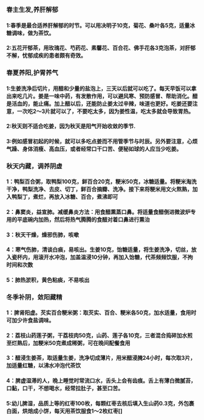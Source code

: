 ### 春主生发,养肝解郁
#### 1:春季是最合适养肝解郁的时节。可以用决明子10克，菊花、桑叶各5克，适量冰糖调味，做为茶饮。
#### 2:五花开郁茶，用玫瑰花、芍药花、素馨花、百合花、佛手花各3克泡茶，对肝郁不解，忧郁成疾的患者颇有奇效。
### 春夏养阳,护胃养气
#### 1:生姜洗净后切片，用醋和少量的盐泡上，三天以后就可以吃了。每天早饭可以拿出来吃几片。姜是一味中药，有发散作用，可以避风寒、预防感冒、帮助消化。醋是活血的，能止痛。加上醋以后，还能防止姜太过辛辣，味道也更好。吃姜还要注意，一次吃2～3片就可以了，不要吃太多，因为姜性温，吃太多就会导致胃热。
#### 2:秋天则不适合吃姜，因为秋天是阳气开始收敛的季节.
#### 3:例如感冒初起的时候，就可以多吃点姜而不用管季节与时辰。另外要注意，心烦气躁、身体消瘦、高血压，或者经常口干口苦、便秘如球的人应当少吃姜。
### 秋天内藏，调养阴虚
#### 1：鸭梨百合粥，取鸭梨100克，鲜百合20克，粳米50克，冰糖适量。将粳米淘洗干净，鸭梨洗净、去皮、切丁，鲜百合摘瓣、洗净。接下来将粳米用文火熬熟，加入鸭梨丁，煮烂，再放入冰糖、百合，煮沸即可
#### 2：鼻窦炎，益宣肺。减缓鼻炎方法：用食醋熏蒸口鼻。将适量食醋倒进微波炉专用的平底碗内加热，然后将热气腾腾的食醋对着口鼻进行熏治
#### 3：秋天干燥，燥邪伤肺，咳嗽
#### 4：寒气伤肺，清谈白痰，易咳出。生姜10克，饴糖适量，将生姜洗净，切丝，放入瓷杯内，用滚开水冲泡，加盖温浸10分钟，再加入饴糖，代茶频频饮服，不拘时间和次数
#### 5：肺热淤积，黄色粘痰，不易咳出
### 冬季补阴，敛阳藏精
#### 1：脾肾阳虚。芡实百合粳米粥：取芡实、百合、粳米各50克，加水适量，食用时可加少许食盐调味。
#### 2：荔枝山药莲子粥，干荔枝肉50克，山药、莲子各10克，三者混合捣碎加水煎至烂熟后，加粳米50克煮成稀粥，可在晚间配餐食用
#### 3：醋浸生姜茶，取适量生姜，洗净切成薄片，用米醋浸腌24小时，每次取3片，加适量红糖，以沸水冲泡代茶饮
#### 4：脾虚湿滞的人，晚上睡觉时常流口水，舌头上会有齿痕。舌上有薄白微腻苔，口黏，口干，不想喝水，经常拉肚子，甚至口苦。
#### 5:幼儿脾湿，品质上等的红枣100枚，每颗红枣去核后填入生山药0.3克，外包裹白面，烘焙成小饼，每天用茶饮服食1～2枚红枣[]
